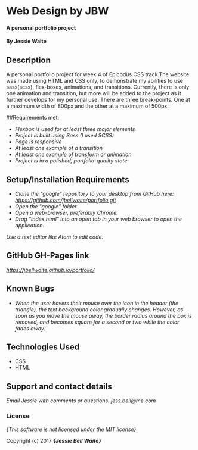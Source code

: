 # Web Design by JBW

#### A personal portfolio project

#### By **Jessie Waite**

## Description

A personal portfolio project for week 4 of Epicodus CSS track.The website was made using HTML and CSS only, to demonstrate my abilities to use sass(scss), flex-boxes, animations, and transitions. Currently, there is only one animation and transition, but more will be added to the project as it further develops for my personal use. There are three break-points. One at a maximum width of 800px and the other at a maximum of 500px.

##Requirements met:
* _Flexbox is used for at least three major elements_
* _Project is built using Sass (I used SCSS)_
* _Page is responsive_
* _At least one example of a transition_
* _At least one example of transform or animation_
* _Project is in a polished, portfolio-quality state_


## Setup/Installation Requirements

* _Clone the "google" repository to your desktop from GitHub here: https://github.com/jbellwaite/portfolio.git_
* _Open the "google" folder_
* _Open a web-browser, preferably Chrome._
* _Drag "index.html" into an open tab in your web browser to open the application._

_Use a text editor like Atom to edit code._

## GitHub GH-Pages link
_https://jbellwaite.github.io/portfolio/_

## Known Bugs

* _When the user hovers their mouse over the icon in the header (the triangle), the text background color gradually changes. However, as soon as you move the mouse away, the border radius around the box is removed, and becomes square for a second or two while the color fades away._

## Technologies Used
  * CSS
  * HTML

## Support and contact details

_Email Jessie with comments or questions._
_jess.bell@me.com_

### License

*{This software is not licensed under the MIT license}*

Copyright (c) 2017 **_{Jessie Bell Waite}_**
